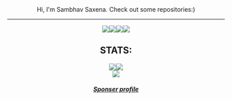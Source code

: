 <div align="center">Hi, I'm Sambhav Saxena. Check out some repositories:)</div>

---

<div align="center"><img src="https://img.shields.io/badge/Twitter-1DA1F2?style=for-the-badge&logo=twitter&logoColor=white&link=https://twitter.com/_sambhavsaxena"><img src="https://img.shields.io/badge/Microsoft_Outlook-0078D4?style=for-the-badge&logo=microsoft-outlook&logoColor=white&link=mailto:sambhavsaxena02@gmail.com"><img src="https://img.shields.io/badge/LinkedIn-0077B5?style=for-the-badge&logo=linkedin&logoColor=white&link=https://www.linkedin.com/in/sambhav-saxena-411985152/"><img src="https://img.shields.io/badge/Instagram-E4405F?style=for-the-badge&logo=instagram&logoColor=white&link=https://www.instagram.com/samxhav/"></div>

  
  <div align="center"><h2>STATS:</h2></div>
  
  
<div align="center"><img src="https://github-readme-stats.vercel.app/api?username=sambhavsaxena&theme=dark&count_private=true&show_icons=truehow_icons=true&hide_border=true"><img src="https://github-readme-streak-stats.herokuapp.com/?user=sambhavsaxena&theme=dark&hide_border=true"></div>
<div align="center"><img src="https://activity-graph.herokuapp.com/graph?username=sambhavsaxena&theme=gotham"></div>


<h5 align="center"><a href="https://www.buymeacoffee.com/sambhavsaxena">Sponser profile</a></h5>
